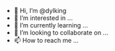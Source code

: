 - 👋 Hi, I’m @dylking
- 👀 I’m interested in ...
- 🌱 I’m currently learning ...
- 💞️ I’m looking to collaborate on ...
- 📫 How to reach me ...

<!---
dylking/dylking is a ✨ special ✨ repository because its `README.md` (this file) appears on your GitHub profile.
You can click the Preview link to take a look at your changes.
--->
